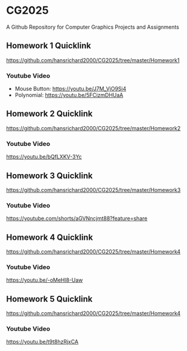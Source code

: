 # CG2025
A Github Repository for Computer Graphics Projects and Assignments

## Homework 1 Quicklink
https://github.com/hansrichard2000/CG2025/tree/master/Homework1

### Youtube Video
- Mouse Button: https://youtu.be/J7M_VjO9Sj4
- Polynomial: https://youtu.be/5FCizmDHUaA

## Homework 2 Quicklink
https://github.com/hansrichard2000/CG2025/tree/master/Homework2

### Youtube Video
https://youtu.be/bQfLXKV-3Yc

## Homework 3 Quicklink
https://github.com/hansrichard2000/CG2025/tree/master/Homework3

### Youtube Video
https://youtube.com/shorts/aGVNncjmt88?feature=share


## Homework 4 Quicklink
https://github.com/hansrichard2000/CG2025/tree/master/Homework4

### Youtube Video
https://youtu.be/-oMeHl8-Uaw

## Homework 5 Quicklink
https://github.com/hansrichard2000/CG2025/tree/master/Homework4

### Youtube Video
https://youtu.be/t9t8hzRjxCA